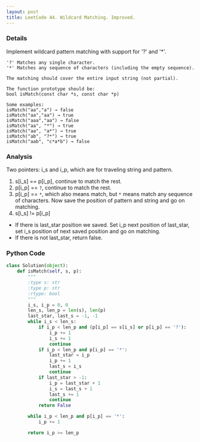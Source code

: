 ```yaml
---
layout: post
title: LeetCode 44. Wildcard Matching. Improved.
---
```


### Details
Implement wildcard pattern matching with support for '?' and '*'.

```
'?' Matches any single character.
'*' Matches any sequence of characters (including the empty sequence).

The matching should cover the entire input string (not partial).

The function prototype should be:
bool isMatch(const char *s, const char *p)

Some examples:
isMatch("aa","a") → false
isMatch("aa","aa") → true
isMatch("aaa","aa") → false
isMatch("aa", "*") → true
isMatch("aa", "a*") → true
isMatch("ab", "?*") → true
isMatch("aab", "c*a*b") → false
```

### Analysis
Two pointers: i_s and i_p, which are for traveling string and pattern.

1. s[i_s] == p[i_p], continue to match the rest.
2. p[i_p] == `?`, continue to match the rest.
3. p[i_p] == `*`, which also means match, but `*` means match any sequence of characters. Now save the position of pattern and string and go on matching.
4. s[i_s] != p[i_p]
  - If there is last_star position we saved. Set i_p next position of last_star, set i_s position of next saved position and go on matching.
  - If there is not last_star, return false.


### Python Code
```python
class Solution(object):
    def isMatch(self, s, p):
        """
        :type s: str
        :type p: str
        :rtype: bool
        """
        i_s, i_p = 0, 0
        len_s, len_p = len(s), len(p)
        last_star, last_s = -1, -1
        while i_s < len_s:
            if i_p < len_p and (p[i_p] == s[i_s] or p[i_p] == '?'):
                i_p += 1
                i_s += 1
                continue
            if i_p < len_p and p[i_p] == '*':
                last_star = i_p
                i_p += 1
                last_s = i_s
                continue
            if last_star > -1:
                i_p = last_star + 1
                i_s = last_s + 1
                last_s += 1
                continue
            return False

        while i_p < len_p and p[i_p] == '*':
            i_p += 1

        return i_p >= len_p
```


